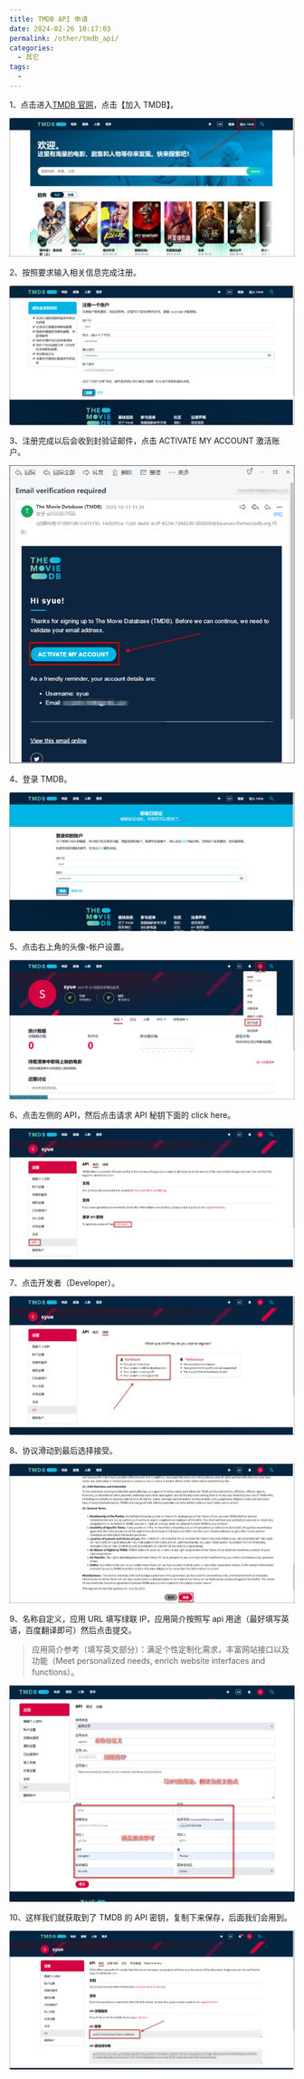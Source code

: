 ```yaml
---
title: TMDB API 申请
date: 2024-02-26 10:17:03
permalink: /other/tmdb_api/
categories:
  - 其它
tags:
  -
---
```


1、点击进入[TMDB 官网](https://www.themoviedb.org/)，点击【加入 TMDB】。

![img](./img/0101.png)

2、按照要求输入相关信息完成注册。

![img](./img/0102.png)

3、注册完成以后会收到封验证邮件，点击 ACTIVATE MY ACCOUNT 激活账户。

![img](./img/0103.png)

4、登录 TMDB。

![img](./img/0104.png)

5、点击右上角的头像-帐户设置。

![img](./img/0105.png)

6、点击左侧的 API，然后点击请求 API 秘钥下面的 click here。

![img](./img/0106.png)

7、点击开发者（Developer）。

![img](./img/0107.png)

8、协议滑动到最后选择接受。

![img](./img/0108.png)

9、名称自定义，应用 URL 填写绿联 IP，应用简介按照写 api 用途（最好填写英语，百度翻译即可）然后点击提交。

> 应用简介参考（填写英文部分）：满足个性定制化需求，丰富网站接口以及功能（Meet personalized needs, enrich website interfaces and functions）。

![img](./img/0109.png)

10、这样我们就获取到了 TMDB 的 API 密钥，复制下来保存，后面我们会用到。

![img](./img/0110.png)
